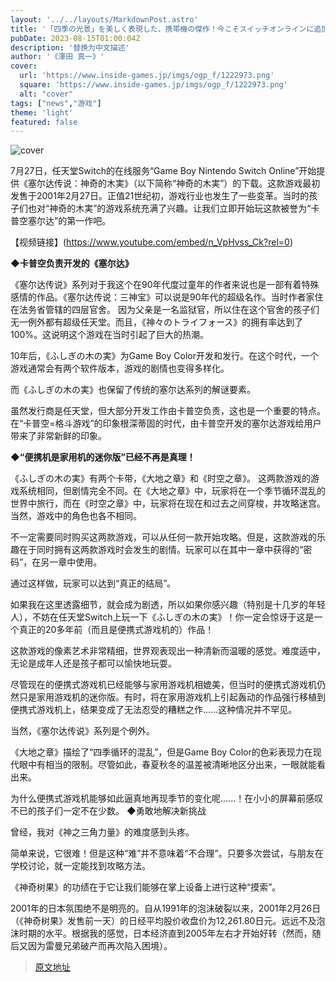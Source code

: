 ```yaml
---
layout: '../../layouts/MarkdownPost.astro'
title: '「四季の光景」を美しく表現した、携帯機の傑作！今こそスイッチオンラインに追加された『ゼルダの伝説 ふしぎの木の実』を遊んでほしい'
pubDate: 2023-08-15T01:00:04Z
description: '替换为中文描述'
author: '《澤田 真一》'
cover:
  url: 'https://www.inside-games.jp/imgs/ogp_f/1222973.png'
  square: 'https://www.inside-games.jp/imgs/ogp_f/1222973.png'
  alt: "cover"
tags: ["news","游戏"]
theme: 'light'
featured: false
---
```


![cover](https://www.inside-games.jp/imgs/ogp_f/1222973.png)

7月27日，任天堂Switch的在线服务“Game Boy Nintendo Switch Online”开始提供《塞尔达传说：神奇的木実》（以下简称“神奇的木実”）的下载。这款游戏最初发售于2001年2月27日。正值21世纪初，游戏行业也发生了一些变革。当时的孩子们也对“神奇的木実”的游戏系统充满了兴趣。让我们立即开始玩这款被誉为“卡普空塞尔达”的第一作吧。

【视频链接】(https://www.youtube.com/embed/n_VpHvss_Ck?rel=0)

<b>◆卡普空负责开发的《塞尔达》</b>

《塞尔达传说》系列对于我这个在90年代度过童年的作者来说也是一部有着特殊感情的作品。《塞尔达传说：三神宝》可以说是90年代的超级名作。当时作者家住在法务省管辖的四层官舍。
因为父亲是一名监狱官，所以住在这个官舍的孩子们无一例外都有超级任天堂。而且，《神々のトライフォース》的拥有率达到了100%。这说明这个游戏在当时引起了巨大的热潮。

10年后，《ふしぎの木の実》为Game Boy Color开发和发行。在这个时代，一个游戏通常会有两个软件版本，游戏的剧情也变得多样化。

而《ふしぎの木の実》也保留了传统的塞尔达系列的解谜要素。

虽然发行商是任天堂，但大部分开发工作由卡普空负责，这也是一个重要的特点。在“卡普空=格斗游戏”的印象根深蒂固的时代，由卡普空开发的塞尔达游戏给用户带来了非常新鲜的印象。

<b>◆“便携机是家用机的迷你版”已经不再是真理！</b>

《ふしぎの木の実》有两个卡带，《大地之章》和《时空之章》。
这两款游戏的游戏系统相同，但剧情完全不同。在《大地之章》中，玩家将在一个季节循环混乱的世界中旅行，而在《时空之章》中，玩家将在现在和过去之间穿梭，并攻略迷宫。当然，游戏中的角色也各不相同。

不一定需要同时购买这两款游戏，可以从任何一款开始攻略。但是，这款游戏的乐趣在于同时拥有这两款游戏时会发生的剧情。玩家可以在其中一章中获得的“密码”，在另一章中使用。

通过这样做，玩家可以达到“真正的结局”。

如果我在这里透露细节，就会成为剧透，所以如果你感兴趣（特别是十几岁的年轻人），不妨在任天堂Switch上玩一下《ふしぎの木の実》！你一定会惊讶于这是一个真正的20多年前（而且是便携式游戏机的）作品！
</p><p>这款游戏的像素艺术非常精细，世界观表现出一种清新而温暖的感觉。难度适中，无论是成年人还是孩子都可以愉快地玩耍。</p><p>尽管现在的便携式游戏机已经能够与家用游戏机相媲美，但当时的便携式游戏机仍然只是家用游戏机的迷你版。有时，将在家用游戏机上引起轰动的作品强行移植到便携式游戏机上，结果变成了无法忍受的糟糕之作......这种情况并不罕见。</p><p>当然，《塞尔达传说》系列是个例外。</p><p>《大地之章》描绘了“四季循环的混乱”，但是Game Boy Color的色彩表现力在现代眼中有相当的限制。尽管如此，春夏秋冬的温差被清晰地区分出来，一眼就能看出来。</p><p>为什么便携式游戏机能够如此逼真地再现季节的变化呢......！在小小的屏幕前感叹不已的孩子们一定不在少数。
◆勇敢地解决新挑战

曾经，我对《神之三角力量》的难度感到头疼。

简单来说，它很难！但是这种“难”并不意味着“不合理”。只要多次尝试，与朋友在学校讨论，就一定能找到攻略方法。

《神奇树果》的功绩在于它让我们能够在掌上设备上进行这种“摸索”。

2001年的日本氛围绝不是明亮的。自从1991年的泡沫破裂以来，2001年2月26日（《神奇树果》发售前一天）的日经平均股价收盘价为12,261.80日元。远远不及泡沫时期的水平。根据我的感觉，日本经济直到2005年左右才开始好转（然而，随后又因为雷曼兄弟破产而再次陷入困境）。

>[原文地址](https://www.inside-games.jp/article/2023/08/15/147850.html)  